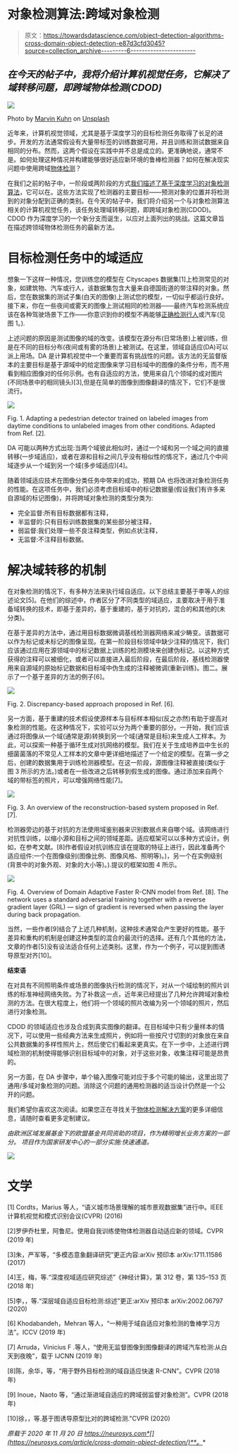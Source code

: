# 对象检测算法:跨域对象检测

> 原文：<https://towardsdatascience.com/object-detection-algorithms-cross-domain-object-detection-e87d3cfd3045?source=collection_archive---------6----------------------->

## *在今天的帖子中，我将介绍计算机视觉任务，它解决了域转移问题，即跨域物体检测(CDOD)*

![](img/0b90e70ffe83101e2aef02075643e800.png)

Photo by [Marvin Kuhn](https://unsplash.com/@einstein29?utm_source=medium&utm_medium=referral) on [Unsplash](https://unsplash.com?utm_source=medium&utm_medium=referral)

近年来，计算机视觉领域，尤其是基于深度学习的目标检测任务取得了长足的进步。开发的方法通常假设有大量带标签的训练数据可用，并且训练和测试数据来自相同的分布。然而，这两个假设在实践中并不总是成立的。更准确地说，通常不是。如何处理这种情况并构建能够很好适应新环境的鲁棒检测器？如何在解决现实问题中使用跨域[物体检测](https://neurosys.com/case-study/object-detection-and-counting-for-microbiology/)？

在我们之前的帖子中，一阶段或两阶段的方式[我们描述了基于深度学习的对象检测算法](https://neurosys.com/article/object-detection-algorithms-starter-pack/)，它可以在。这些方法实现了检测器的主要目标——预测对象的位置并将检测到的对象分配到正确的类别。在今天的帖子中，我们将介绍另一个与对象检测算法相关的计算机视觉任务，该任务处理域转移问题，即跨域对象检测(CDOD)。CDOD 作为深度学习的一个新分支而诞生，以应对上面列出的挑战。这篇文章旨在描述跨领域物体检测任务的最新方法。

# 目标检测任务中的域适应

想象一下这样一种情况，您训练您的模型在 Cityscapes 数据集[1]上检测常见的对象，如建筑物、汽车或行人，该数据集包含大量来自德国街道的带注释的对象。然后，您在数据集的测试子集(白天的图像)上测试您的模型，一切似乎都运行良好。接下来，你在一些夜间或雾天的图像上测试相同的检测器——最终汽车检测系统应该在各种驾驶场景下工作——你意识到你的模型不再能够[正确检测行人](https://neurosys.com/case-study/real-time-video-analysis-for-surveillance-and-monitoring/)或汽车(见图 1。).

上述问题的原因是测试图像的域的改变。该模型在源分布(日常场景)上被训练，但是在不同的目标分布(夜间或有雾的场景)上被测试。在这里，领域自适应(DA)可以派上用场。DA 是计算机视觉中一个重要而富有挑战性的问题。该方法的无监督版本的主要目标是基于源域中的给定图像来学习目标域中的图像的条件分布，而不用看到相应图像对的任何示例。也有自适应的方法，使用来自几个领域的成对图片(不同场景中的相同镜头)[3],但是在简单的图像到图像翻译的情况下，它们不是很流行。

![](img/bfe561d2eec80119eec23e483841d35f.png)

Fig. 1\. Adapting a pedestrian detector trained on labeled images from daytime conditions to unlabeled images from other conditions. Adapted from Ref. [2].

DA 可能以两种方式出现:当两个域彼此相似时，通过一个域和另一个域之间的直接转移(一步域适应)，或者在源和目标之间几乎没有相似性的情况下，通过几个中间域逐步从一个域到另一个域(多步域适应)[4]。

随着领域适应技术在图像分类任务中带来的成功，预期 DA 也将改进对象检测任务的性能。在这项任务中，我们必须考虑目标域中的标记数据量(假设我们有许多来自源域的标记图像)，并将跨域对象检测的类型分类为:

*   完全监督:所有目标数据都有注释，
*   半监督的:只有目标训练数据集的某些部分被注释，
*   弱监督:我们处理一些不良注释类型，例如点状注释，
*   无监督:不注释目标数据。

# 解决域转移的机制

在对象检测的情况下，有多种方法来执行域自适应。以下总结主要基于李等人的综述论文[5]。在他们的综述中，作者区分了不同类型的域适应，主要取决于用于准备域转换的技术，即基于差异的，基于重建的，基于对抗的，混合的和其他的(未分类)。

在基于差异的方法中，通过用目标数据微调基线检测器网络来减少畴变。该数据可以作为标记或未标记的图像呈现。在第一阶段目标领域中缺少注释的情况下，我们应该通过应用在源领域中的标记数据上训练的检测模块来创建伪标记。以这种方式获得的注释可以被细化，或者可以直接进入最后阶段，在最后阶段，基线检测器使用来自源域的原始标记数据和目标域中伪生成的注释被微调(重新训练)。图二。展示了一个基于差异的方法的例子[6]。

![](img/211dad7164339af93fdf7214a0abda0a.png)

Fig. 2\. Discrepancy-based approach proposed in Ref. [6].

另一方面，基于重建的技术假设使源样本与目标样本相似(反之亦然)有助于提高对象检测的性能。在这种情况下，实验可以分为两个重要的部分。一开始，我们应该通过将图像从一个域(通常是源)转换到另一个域(通常是目标)来生成人工样本。为此，可以探索一种基于循环生成对抗网络的模型。我们在关于生成培养皿中生长的细菌菌落的不常见人工样本的文章中更详细地描述了一个给定的模型。在第一步之后，创建的数据集用于训练检测器模型。在这一阶段，源图像注释被直接(类似于图 3 所示的方法。)或者在一些改进之后转移到假生成的图像。通过添加来自两个域的带标签的照片，可以增强网络性能[7]。

![](img/05950b7bba7c705073281bd24fa7526e.png)

Fig. 3\. An overview of the reconstruction-based system proposed in Ref. [7].

检测器旁边的基于对抗的方法使用域鉴别器来识别数据点来自哪个域。该网络进行对抗性训练，以缩小源和目标之间的领域差距。适应框架可以以多种方式设计。例如，在参考文献。[8]作者假设对抗训练应该在提取的特征上进行，因此准备两个适应组件:一个在图像级别(图像比例、图像风格、照明等)。)，另一个在实例级别(背景中的对象外观、对象的大小等)。).提议的框架如图 4 所示。

![](img/6dce73109a4317cd6b8c43d1333f7010.png)

Fig. 4\. Overview of Domain Adaptive Faster R-CNN model from Ref. [8]. The network uses a standard adversarial training together with a reverse gradient layer (GRL) — sign of gradient is reversed when passing the layer during back propagation.

当然，一些作者[9]结合了上述几种机制，这种技术通常会产生更好的性能。基于差异和重构的机制是创建这种类型的混合的最流行的选择。还有几个其他的方法，文章的作者[5]没有设法适合任何上述类别。这里，作为一个例子，可以提到图诱导原型对齐[10]。

**结束语**

在对具有不同照明条件或场景的图像执行检测的情况下，对从一个域绘制的照片训练的标准神经网络失败。为了补救这一点，近年来已经提出了几种允许跨域对象检测的方法。在很大程度上，他们将一个领域的照片改编为另一个领域的照片，然后进行对象检测。

CDOD 的领域适应也涉及合成到真实图像的翻译。在目标域中只有少量样本的情况下，可以使用一些经典方法来生成照片，例如将一些按尺寸切割的对象放在来自公共数据集的多样性照片上，然后使它们看起来更真实。在下一步中，上述进行跨域检测的机制使得能够识别目标域中的对象，对于这些对象，收集注释可能是昂贵的。

另一方面，在 DA 步骤中，单个输入图像可能对应于多个可能的输出，这里出现了通用/多域对象检测的问题。消除这个问题的通用检测器的适当设计仍然是一个公开的问题。

我们希望你喜欢这次阅读。如果您正在寻找关于[物体检测解决方案](https://neurosys.com/services/research-and-development-consulting-services/)的更多详细信息，请随时查看更多定制建议。

*由欧洲区域发展基金下的欧盟基金共同资助的项目，作为精明增长业务方案的一部分。*
*项目作为国家研发中心的一部分实施:快速通道。*

![](img/9ad5cdc8801c2beb0cd23b18228b0ca7.png)

# **文学**

[1] Cordts，Marius 等人，“语义城市场景理解的城市景观数据集”进行中。IEEE 计算机视觉和模式识别会议(CVPR) (2016)

[2]罗伊乔杜里，阿鲁尼。使用自我训练使物体检测器自动适应新的领域。CVPR (2019 年)

[3]朱，严军等，“多模态意象翻译研究”更正内容:arXiv 预印本 arXiv:1711.11586 (2017)

[4]王，梅，等.“深度视域适应研究综述”《神经计算》，第 312 卷，第 135–153 页(2018 年)

[5]李，，等.“深层域自适应目标检测:综述”更正:arXiv 预印本 arXiv:2002.06797 (2020)

[6] Khodabandeh，Mehran 等人，“一种用于域自适应对象检测的鲁棒学习方法”。ICCV (2019 年)

[7] Arruda，Vinicius F .等人，“使用无监督图像到图像翻译的跨域汽车检测:从白天到夜晚”，载于 IJCNN (2019 年)

[8]陈，余华，等，“用于野外目标检测的域自适应快速 R-CNN”。CVPR (2018 年)

[9] Inoue，Naoto 等，“通过渐进域自适应的跨域弱监督对象检测”。CVPR (2018 年)

[10]徐，，等.基于图诱导原型比对的跨域检测."CVPR (2020)

*原载于 2020 年 11 月 20 日 https://neurosys.com*[](https://neurosys.com/article/cross-domain-object-detection/)**。**